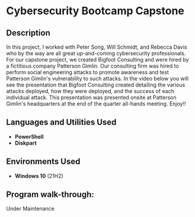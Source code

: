 <h1>Cybersecurity Bootcamp Capstone</h1>

<h2>Description</h2>
In this project, I worked with Peter Song, Will Schmidt, and Rebecca Davis who by the way are all great up-and-coming cybersecurity professionals. For our capstone project, we created Bigfoot Consulting and were hired by a fictitious company Patterson Gimlin. Our consulting firm was hired to perform social engineering attacks to promote awareness and test Patterson Gimlin's vulnerability to such attacks. In the video below you will see the presentation that Bigfoot Consulting created detailing the various attacks deployed, how they were deployed, and the success of each individual attack. This presentation was presented onsite at Patterson Gimlin's headquarters at the end of the quarter all-hands meeting. Enjoy!!
<br />


<h2>Languages and Utilities Used</h2>

- <b>PowerShell</b> 
- <b>Diskpart</b>

<h2>Environments Used </h2>

- <b>Windows 10</b> (21H2)

<h2>Program walk-through:</h2>

<p align="center">

 Under Maintenance 

</p>

<!--
 ```diff
- text in red
+ text in green
! text in orange
# text in gray
@@ text in purple (and bold)@@
```
--!>
